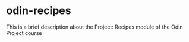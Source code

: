 # odin-recipes 

This is a brief description about the Project: Recipes module of the Odin Project course
